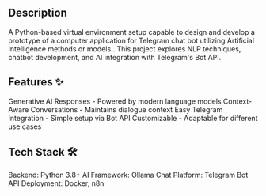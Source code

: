 ## Description
A Python-based virtual environment setup capable to design and develop a prototype of a computer application for Telegram chat bot utilizing Artificial Intelligence methods or models.. This project explores NLP techniques, chatbot development, and AI integration with Telegram's Bot API.

## Features ✨

Generative AI Responses - Powered by modern language models
Context-Aware Conversations - Maintains dialogue context
Easy Telegram Integration - Simple setup via Bot API
Customizable - Adaptable for different use cases

## Tech Stack 🛠️

Backend: Python 3.8+
AI Framework: Ollama
Chat Platform: Telegram Bot API
Deployment: Docker, n8n
